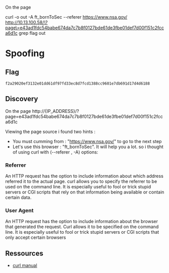 On the page 
 
curl -o out -A ft_bornToSec --referer https://www.nsa.gov/ http://10.13.100.58/\?page\=e43ad1fdc54babe674da7c7b8f0127bde61de3fbe01def7d00f151c2fcca6d1c
grep flag out

# Spoofing

## Flag
```
f2a29020ef3132e01dd61df97fd33ec8d7fcd1388cc9601e7db691d17d4d6188
```

## Discovery
On the page http://{IP_ADDRESS}/?page=e43ad1fdc54babe674da7c7b8f0127bde61de3fbe01def7d00f151c2fcca6d1c

Viewing the page source i found two hints :
   - You must cumming from : "https://www.nsa.gov/" to go to the next step
   - Let's use this browser : "ft_bornToSec". It will help you a lot.
so i thought of using curl with (--referer , -A) options:

### Referrer
An HTTP request has the option to include information about which address referred it to the actual page. curl allows you to specify the referrer to be used on the command line. It is especially useful to fool or trick stupid servers or CGI scripts that rely on that information being available or contain certain data.

### User Agent
An HTTP request has the option to include information about the browser that generated the request. Curl allows it to be specified on the command line. It is especially useful to fool or trick stupid servers or CGI scripts that only accept certain browsers

## Ressources
- [curl manual](https://curl.se/docs/manual.html)